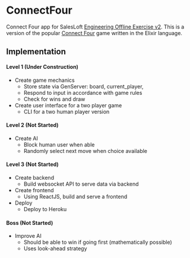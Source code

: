 # ConnectFour

Connect Four app for SalesLoft [Engineering Offline Exercise v2](https://docs.google.com/document/d/1ChozkkouQrRESGlvZYEM4sNAyks5mK-cAODGSKvgYjM/edit). This is a version of the popular [Connect Four](https://en.wikipedia.org/wiki/Connect_Four) game written in the Elixir language.

## Implementation

#### Level 1 (Under Construction)

- Create game mechanics
  - Store state via GenServer: board, current_player,
  - Respond to input in accordance with game rules
  - Check for wins and draw
- Create user interface for a two player game
  - CLI for a two human player version

#### Level 2 (Not Started)

- Create AI
  - Block human user when able
  - Randomly select next move when choice available

#### Level 3 (Not Started)

- Create backend
  - Build websocket API to serve data via backend
- Create frontend
  - Using ReactJS, build and serve a frontend
- Deploy
  - Deploy to Heroku

#### Boss (Not Started)

- Improve AI
  - Should be able to win if going first (mathematically possible)
  - Uses look-ahead strategy
